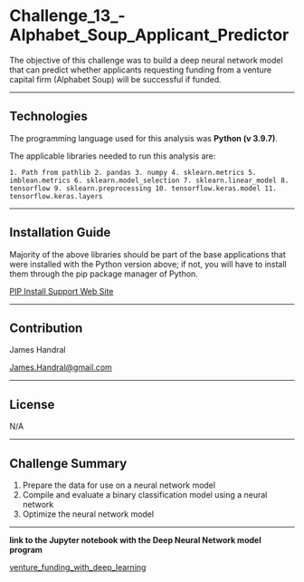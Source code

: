 # Challenge_13_-Alphabet_Soup_Applicant_Predictor
The objective of this challenge was to build a deep neural network model that can predict whether applicants requesting funding from a venture capital firm (Alphabet Soup) will be successful if funded.

---
## Technologies
The programming language used for this analysis was **Python (v 3.9.7)**.

The applicable libraries needed to run this analysis are:

` 1. Path from pathlib 2. pandas 3. numpy 4. sklearn.metrics 5. imblean.metrics 6. sklearn.model_selection 7. sklearn.linear_model 8. tensorflow 9. sklearn.preprocessing 10. tensorflow.keras.model 11. tensorflow.keras.layers  `

---
## Installation Guide
Majority of the above libraries should be part of the base applications that were installed with the Python version above; if not, you will have to install them through the pip package manager of Python.

[PIP Install Support Web Site](https://packaging.python.org/en/latest/tutorials/installing-packages/#ensure-you-can-run-python-from-the-command-line)

---
## Contribution

James Handral

James.Handral@gmail.com

---
## License

N/A

---
## Challenge Summary
1. Prepare the data for use on a neural network model
2. Compile and evaluate a binary classification model using a neural network
3. Optimize the neural network model



---

 **link to the Jupyter notebook with the Deep Neural Network model program**


 [venture_funding_with_deep_learning](./Starter_Code%20(13)/Starter_Code/venture_funding_with_deep_learning.ipynb)


